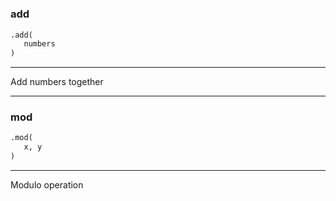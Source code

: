 #


### add
```python
.add(
   numbers
)
```

---
Add numbers together

----


### mod
```python
.mod(
   x, y
)
```

---
Modulo operation
